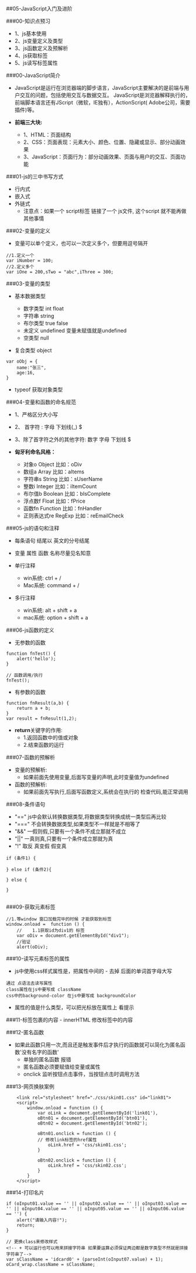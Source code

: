 ##05-JavaScript入门及进阶


###00-知识点预习
-	1、js基本使用
- 	2、js变量定义及类型
-  3、js函数定义及预解析
-  4、js获取标签
-  5、js读写标签属性

###00-JavaScript简介
- JavaScript是运行在浏览器端的脚步语言，JavaScript主要解决的是前端与用户交互的问题，包括使用交互与数据交互。 JavaScript是浏览器解释执行的，前端脚本语言还有JScript（微软，IE独有），ActionScript( Adobe公司，需要插件)等。

-	**前端三大块:**
	-	1、HTML：页面结构
	-	2、CSS：页面表现：元素大小、颜色、位置、隐藏或显示、部分动画效果
	-	3、JavaScript：页面行为：部分动画效果、页面与用户的交互、页面功能
	
###01-js的三中书写方式
-	行内式
- 嵌入式
- 外链式
	- 注意点：如果一个 script标签 链接了一个 js文件, 这个script 就不能再做其他事情

###02-变量的定义
-	变量可以单个定义，也可以一次定义多个，但要用逗号隔开

```
//1.定义一个
var iNumber = 100;
//2.定义多个
var iOne = 200,sTwo = "abc",iThree = 300;

```

###03-变量的类型
-	基本数据类型
	- 数字类型 int float
	- 字符串 string 
	- 布尔类型 true false
	- 未定义 undefined 变量未赋值就是undefined
	- 空类型 null 

-	复合类型 object

```
var oObj = {
    name:"张三",
    age:16,
}
```
-	typeof 获取对象类型

###04-变量和函数的命名规范
-	 1、严格区分大小写
-	2、 首字符 : 字母 下划线(_) $
-	3、除了首字符之外的其他字符: 数字 字母 下划线  $

- **匈牙利命名风格：**
	-	对象o Object 比如：oDiv
	-	数组a Array 比如：aItems
	-	字符串s String 比如：sUserName
	-	整数i Integer 比如：iItemCount
	-	布尔值b Boolean 比如：bIsComplete
	-	浮点数f Float 比如：fPrice
	-	函数fn Function 比如：fnHandler
	-	正则表达式re RegExp 比如：reEmailCheck

###05-js的语句和注释
-	每条语句 结尾以  英文的分号结尾
- 变量 属性 函数 名称尽量见名知意 

- 单行注释 
	- win系统:	ctrl + / 
	- Mac系统: command + /
- 多行注释 
	- win系统:  alt + shift + a 
	- mac系统: option + shift + a

###06-js函数的定义
-	无参数的函数

```
function fnTest() {
    alert('hello');
}

// 函数调用/执行
fnTest();
```
- 有参数的函数

```
function fnResult(a,b) {
    return a + b;
}
var result = fnResult(1,2);

```
- **return**关键字的作用:
	-  1.返回函数中的值或对象
	-  2.结束函数的运行

###07-函数的预解析
- 变量的预解析:
	- 如果前面先使用变量,后面写变量的声明,此时变量值为undefined
- 函数的预解析:
	- 如果前面先写执行,后面写函数定义,系统会在执行的 检查代码,能正常调用



###08-条件语句
-	"==" js中会默认转换数据类型,将数据类型转换成统一类型后再比较
-	"===" 不会转换数据类型,如果类型不一样就是不相等了
- 	"&&" 一假则假,只要有一个条件不成立那就不成立
-  "||" 一真则真,只要有一个条件成立那就为真
-  "!" 取反 真变假  假变真

```
if (条件1) {
    
} else if (条件2){
    
} else {

}
   
```

###09-获取元素标签
```
//1.等window 窗口加载完毕的时候 才能获取到标签  
window.onload =  function () {
    //    1.1获取id为div1的 标签
    var oDiv = document.getElementById("div1");
    //验证
    alert(oDiv);
```

###10-读写元素标签的属性
-	js中使用css样式属性是，把属性中间的 - 去掉 后面的单词首字母大写

```
通过 点语法去读写属性
class属性在js中要写成 className
css中的background-color 在js中要写成 backgroundColor

```
-  属性的值是什么类型，可以把光标放在属性上 看提示

###11-标签包裹的内容
	- innerHTML 修改标签中的内容

###12-匿名函数
- 如果此函数只用一次,而且还是触发事件后才执行的函数就可以简化为匿名函数'没有名字的函数'
	- 单独的匿名函数 报错
	- 匿名函数必须要赋值给变量或属性
	- onclick 监听按钮点击事件，当按钮点击时调用方法



###13-网页换肤案例
```
    <link rel="stylesheet" href="./css/skin01.css" id="link01">
    <script>
        window.onload = function () {
            var oLink = document.getElementById('link01'),
            oBtn01 = document.getElementById('btn01'),
            oBtn02 = document.getElementById('btn02');

            oBtn01.onclick = function () {
            // 修改link标签的href属性
                oLink.href = 'css/skin01.css';
            }

            oBtn02.onclick = function () {
                oLink.href = 'css/skin02.css';
            }
        }
    </script>
```

###14-打印名片
```
if (oInput01.value == '' || oInput02.value == '' || oInput03.value == '' || oInput04.value == '' || oInput05.value == '' || oInput06.value == '') {
    alert("请输入内容!");
    return;
}

// 更换class来修改样式
<!-- + 可以运行也可以用来拼接字符串 如果要运算必须保证两边都是数字类型不然就是拼接字符串了-->
var sClassName = 'idcard0' + (parseInt(oInput07.value) + 1);
oCard_wrap.className = sClassName;

```


